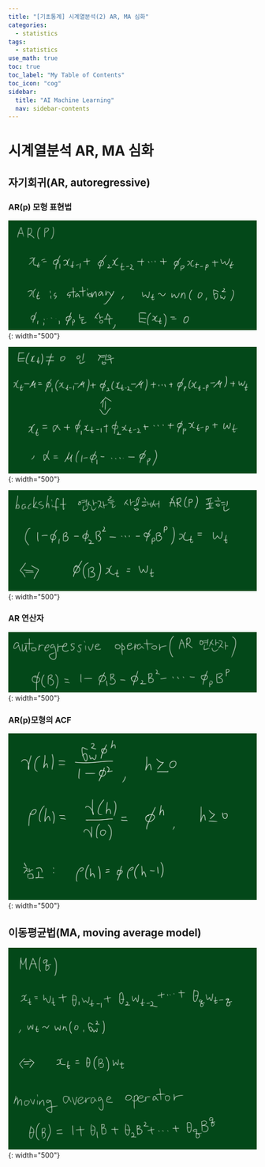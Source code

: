```yaml
---
title: "[기초통계] 시계열분석(2) AR, MA 심화" 
categories:
  - statistics
tags:
  - statistics
use_math: true
toc: true
toc_label: "My Table of Contents"
toc_icon: "cog"
sidebar:
  title: "AI Machine Learning"
  nav: sidebar-contents
---
```


# 시계열분석 AR, MA 심화

## 자기회귀(AR, autoregressive)

### AR(p) 모형 표현법
![figure01](/assets/images/statistics/timeseries/ar01.jpg){: width="500"}

![figure02](/assets/images/statistics/timeseries/ar02.jpg){: width="500"}

![figure03](/assets/images/statistics/timeseries/ar03.jpg){: width="500"}

### AR 연산자

![figure04](/assets/images/statistics/timeseries/ar04.jpg){: width="500"}

### AR(p)모형의 ACF

![figure05](/assets/images/statistics/timeseries/ar05.jpg){: width="500"}


## 이동평균법(MA, moving average model)

![figure06](/assets/images/statistics/timeseries/ma01.jpg){: width="500"}
